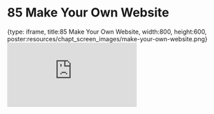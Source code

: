 # 85 Make Your Own Website
 
{type: iframe, title:85 Make Your Own Website, width:800, height:600, poster:resources/chapt_screen_images/make-your-own-website.png}
![](https://datatrail-jhu.github.io/DataTrail/no_toc/make-your-own-website.html)
 

 
